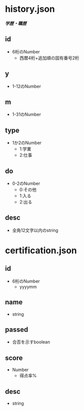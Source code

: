 # history.json
***学歴・職歴***

## id
- 6桁のNumber
    - 西暦4桁+追加順の固有番号2桁
## y
- 1-12のNumber
## m
- 1-31のNumber
## type
- 1か2のNumber
    - 1:学業
    - 2:仕事
## do
- 0-2のNumber
    - 0:その他
    - 1:入る
    - 2:出る
## desc
- 全角12文字以内のstring

# certification.json
## id
- 6桁のNumber
    - yyyymm
## name
- string
## passed
- 合否を示すboolean
## score
- Number
    - 得点率%
## desc
- string
